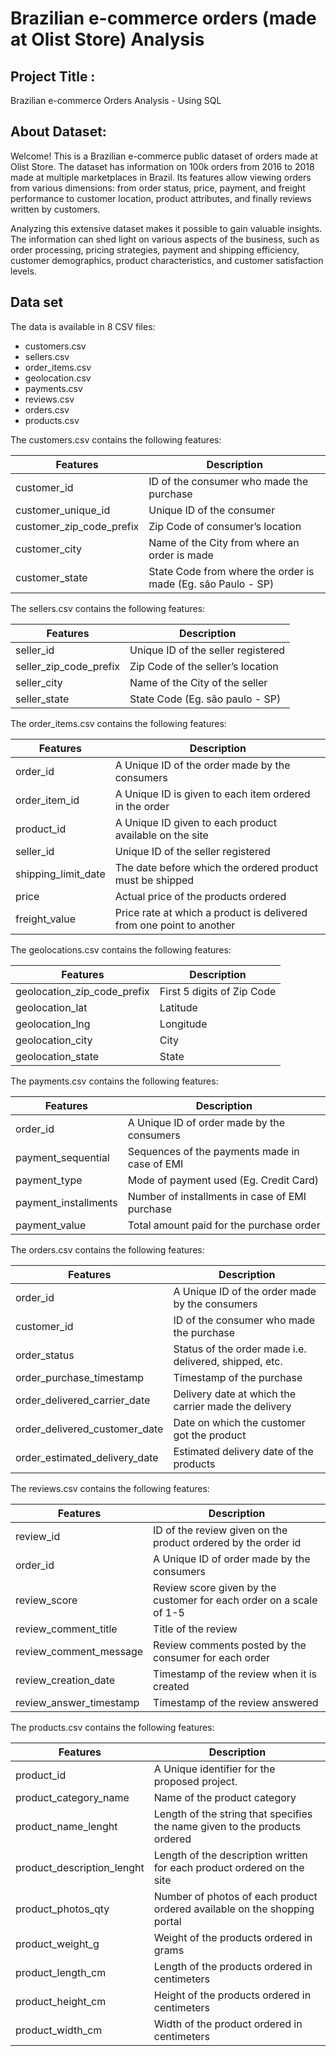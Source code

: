 # Brazilian e-commerce orders (made at Olist Store) Analysis

## Project Title : 
Brazilian e-commerce Orders Analysis - Using SQL

## About Dataset:
Welcome! This is a Brazilian e-commerce public dataset of orders made at Olist Store. The dataset has information on 100k orders from 2016 to 2018 made at multiple marketplaces in Brazil. Its features allow viewing orders from various dimensions: from order status, price, payment, and freight performance to customer location, product attributes, and finally reviews written by customers. 

Analyzing this extensive dataset makes it possible to gain valuable insights. The information can shed light on various aspects of the business, such as order processing, pricing strategies, payment and shipping efficiency, customer demographics, product characteristics, and customer satisfaction levels.

## Data set
The data is available in 8 CSV files:

- customers.csv
- sellers.csv
- order_items.csv
- geolocation.csv
- payments.csv
- reviews.csv
- orders.csv
- products.csv

The customers.csv contains the following features:

Features                  | Description
-------------             | -------------
customer_id               | ID of the consumer who made the purchase
customer_unique_id        | Unique ID of the consumer
customer_zip_code_prefix  | Zip Code of consumer’s location
customer_city             | Name of the City from where an order is made
customer_state            | State Code from where the order is made (Eg. são Paulo - SP)


The sellers.csv contains the following features:

Features                    | Description
-------------               | -------------
seller_id                   | Unique ID of the seller registered
seller_zip_code_prefix      | Zip Code of the seller’s location
seller_city                 | Name of the City of the seller
seller_state                | State Code (Eg. são paulo - SP)

The order_items.csv contains the following features:

Features                    | Description
-------------               | -------------
order_id                    | A Unique ID of the order made by the consumers
order_item_id               | A Unique ID is given to each item ordered in the order
product_id                  | A Unique ID given to each product available on the site
seller_id                   | Unique ID of the seller registered
shipping_limit_date         | The date before which the ordered product must be shipped
price                       | Actual price of the products ordered
freight_value               | Price rate at which a product is delivered from one point to another


The geolocations.csv contains the following features:

Features                        | Description
-------------                   | -------------
geolocation_zip_code_prefix     | First 5 digits of Zip Code
geolocation_lat                 | Latitude
geolocation_lng                 | Longitude
geolocation_city                | City
geolocation_state               | State


The payments.csv contains the following features:

Features                        | Description
-------------                   | -------------
order_id                        | A Unique ID of order made by the consumers
payment_sequential              | Sequences of the payments made in case of EMI
payment_type                    | Mode of payment used (Eg. Credit Card)
payment_installments            | Number of installments in case of EMI purchase
payment_value                   | Total amount paid for the purchase order


The orders.csv contains the following features:

Features                        | Description
-------------                   | -------------
order_id                        | A Unique ID of the order made by the consumers
customer_id                     | ID of the consumer who made the purchase
order_status                    | Status of the order made i.e. delivered, shipped, etc.
order_purchase_timestamp        | Timestamp of the purchase
order_delivered_carrier_date    | Delivery date at which the carrier made the delivery
order_delivered_customer_date   | Date on which the customer got the product
order_estimated_delivery_date   | Estimated delivery date of the products


The reviews.csv contains the following features:

Features                        | Description
-------------                   | -------------
review_id                       | ID of the review given on the product ordered by the order id
order_id                        | A Unique ID of order made by the consumers
review_score                    | Review score given by the customer for each order on a scale of 1-5
review_comment_title            | Title of the review
review_comment_message          | Review comments posted by the consumer for each order
review_creation_date            | Timestamp of the review when it is created
review_answer_timestamp         | Timestamp of the review answered


The products.csv contains the following features:

Features                        | Description
-------------                   | -------------
product_id                      | A Unique identifier for the proposed project.
product_category_name           | Name of the product category
product_name_lenght             | Length of the string that specifies the name given to the products ordered
product_description_lenght      | Length of the description written for each product ordered on the site
product_photos_qty              | Number of photos of each product ordered available on the shopping portal
product_weight_g                | Weight of the products ordered in grams
product_length_cm               | Length of the products ordered in centimeters
product_height_cm               | Height of the products ordered in centimeters
product_width_cm                | Width of the product ordered in centimeters
